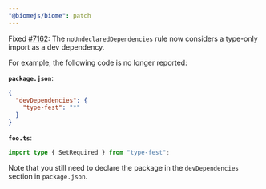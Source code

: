 ```yaml
---
"@biomejs/biome": patch
---
```


Fixed [#7162](https://github.com/biomejs/biome/issues/7162): The `noUndeclaredDependencies` rule now considers a type-only import as a dev dependency.

For example, the following code is no longer reported:

**`package.json`**:
```json
{
  "devDependencies": {
    "type-fest": "*"
  }
}
```

**`foo.ts`**:
```ts
import type { SetRequired } from "type-fest";
```

Note that you still need to declare the package in the `devDependencies` section in `package.json`.
